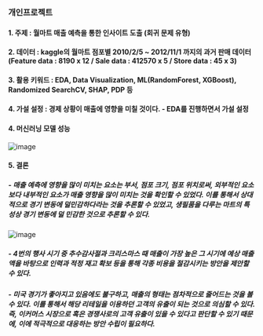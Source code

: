 ### 개인프로젝트 
#### 1. 주제 : 월마트 매출 예측을 통한 인사이트 도출 (회귀 문제 유형)
#### 2. 데이터 : kaggle의 월마트 점포별 2010/2/5 ~ 2012/11/1 까지의 과거 판매 데이터(Feature data : 8190 x 12 / Sale data : 412570 x 5 / Store data : 45 x 3)
#### 3. 활용 키워드 : EDA, Data Visualization, ML(RandomForest, XGBoost), Randomized SearchCV, SHAP, PDP 등
#### 4. 가설 설정 : 경제 상황이 매출에 영향을 미칠 것이다. - EDA를 진행하면서 가설 설정
#### 4. 머신러닝 모델 성능 
![image](https://user-images.githubusercontent.com/76590396/125896430-a4f7a238-622f-4315-87e1-7c2ce82fd520.png)

#### 5. 결론
##### - 매출 예측에 영향을 많이 미치는 요소는 부서, 점포 크기, 점포 위치로써, 외부적인 요소보다 내부적인 요소가 매출 영향을 많이 미치는 것을 확인할 수 있었다. 이를 통해서 상대적으로 경기 변동에 덜민감하다라는 것을 추론할 수 있었고, 생필품을 다루는 마트의 특성상 경기 변동에 덜 민감한 것으로 추론할 수 있다.
![image](https://user-images.githubusercontent.com/76590396/125896996-e15bf400-ceef-441a-a46e-0323fae9a229.png)

##### - 4번의 행사 시기 중 추수감사절과 크리스마스 때 매출이 가장 높은 그 시기에 예상 매출액을 바탕으로 인력과 적정 재고 확보 등을 통해 각종 비용을 절감시키는 방안을 제안할 수 있다.
##### - 미국 경기가 좋아지고 있음에도 불구하고, 매출의 형태는 점차적으로 줄어드는 것을 볼 수 있다. 이를 통해서 해당 리테일을 이용하던 고객의 유출이 되는 것으로 의심할 수 있다. 즉, 이커머스 시장으로 혹은 경쟁사로의 고객 유출이 있을 수 있다고 판단할 수 있기 때문에, 이에 적극적으로 대응하는 방안 수립이 필요하다.

